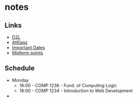 # notes

## Links
- [D2L](https://learn.georgebrown.ca)
- [AtKlass](https://app.atklass.com)
- [Important Dates](https://www.georgebrown.ca/current-students/important-dates?term=27246&category=131)
- [Midterm points](comp1238.md)

## Schedule
- Monday
    - 16:00 - COMP 1236 - Fund. of Computing Logic
    - 18:00 - COMP 1234 - Introduction to Web Development
- 
